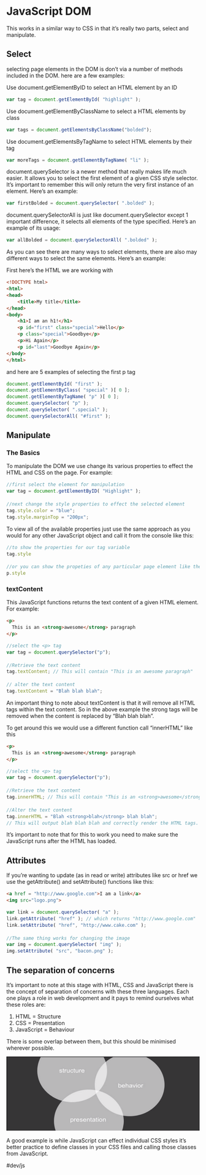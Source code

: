# JavaScript DOM
This works in a similar way to CSS in that it’s really two parts, select and manipulate.

## Select
selecting page elements in the DOM is don’t via a number of methods included in the DOM. here are a few examples:

Use document.getElementByID to select an HTML element by an ID

```js
var tag = document.getElementById( "highlight" );
```

Use document.getElementByClassName to select a HTML elements by class

```js
var tags = document.getElementsByClassName("bolded");
```

Use document.getElementsByTagName to select HTML elements by their tag

```js
var moreTags = document.getElementByTagName( "li" );
```

document.querySelector is a newer method that really makes life much easier. It allows you to select the first element of a given CSS style selector. It’s important to remember this will only return the very first instance of an element. Here’s an example:

```js
var firstBolded = document.querySelector( ".bolded" );
```

document.querySelectorAll is just like document.querySelector except 1 important difference, it selects all elements of the type specified. Here’s an example of its usage:

```js
var allBolded = document.querySelectorAll( ".bolded" );
```

As you can see there are many ways to select elements, there are also may different ways to select the same elements. Here’s an example:

First here’s the HTML we are working with
```HTML
<!DOCTYPE html>
<html>
<head>
	<title>My title</title>
</head>
<body>
	<h1>I am an h1!</h1>
	<p id="first" class="special">Hello</p>
	<p class="special">Goodbye</p>
	<p>Hi Again</p>
	<p id="last">Goodbye Again</p>
</body>
</html>
```

and here are 5 examples of selecting the first p tag

```js
document.getElementById( "first" );
document.getElementByClass( "special" )[ 0 ];
document.getElementByTagName( "p" )[ 0 ];
document.querySelector( "p" );
document.querySelector( ".special" );
document.querySelectorAll( "#first" );
```

## Manipulate
### The Basics

To manipulate the DOM we use change its various properties to effect the HTML and CSS on the page. For example:

```js
//first select the element for manipulation
var tag = document.getElementByID( "Highlight" );

//next change the style properties to effect the selected element
tag.style.color = "blue";
tag.style.marginTop = "200px";
```

To view all of the available properties just use the same approach as you would for any other JavaScript object and call it from the console like this:

```js
//to show the properties for our tag variable
tag.style

//or you can show the propeties of any particular page element like the p tag
p.style
```

### textContent

This JavaScript functions returns the text content of a given HTML element. For example:

```html
<p>
  This is an <strong>awesome</strong> paragraph
</p>
```

```js
//select the <p> tag
var tag = document.querySelector("p");

//Retrieve the text content
tag.textContent; // This will contain "This is an awesome paragraph"

// alter the text content
tag.textContent = "Blah blah blah";
```

An important thing to note about textContent is that it will remove all HTML tags within the text content. So in the above example the strong tags will be removed when the content is replaced by “Blah blah blah”.

To get around this we would use a different function call “innerHTML” like this

```html
<p>
  This is an <strong>awesome</strong> paragraph
</p>
```

```js
//select the <p> tag
var tag = document.querySelector("p");

//Retrieve the text content
tag.innerHTML; // This will contain "This is an <strong>awesome</strong> paragraph"

//Alter the text content
tag.innerHTML = "Blah <strong>blah</strong> blah blah";
// This will output blah blah blah and correctly render the HTML tags. This a key difference between the textContent and innerHTML functions

```

It’s important to note that for this to work you need to make sure the JavaScript runs after the HTML has loaded.

## Attributes
If you’re wanting to update (as in read or write) attributes like src or href we use the getAttribute() and setAttribute() functions like this:

```html
<a href = "http://www.google.com">I am a link</a>
<img src="logo.png">
```

```js
var link = document.querySelector( "a" );
link.getAttribute( "href" ); // which returns "http://www.google.com"
link.setAttribute( "href", "http://www.cake.com" );

//The same thing works for changing the image
var img = document.querySelector( "img" );
img.setAttribute( "src", "bacon.png" );
```

## The separation of concerns
It’s important to note at this stage with HTML, CSS and JavaScript there is the concept of separation of concerns with these three languages. Each one plays a role in web development and it pays to remind ourselves what these roles are:

1. HTML = Structure
2. CSS = Presentation
3. JavaScript = Behaviour

There is some overlap between them, but this should be minimised wherever possible.

![](JavaScript%20DOM/Screen%20Shot%202019-01-24%20at%207.07.04%20AM%202.png)

A good example is while JavaScript can effect individual CSS styles it’s better practice to define classes in your CSS files and calling those classes from JavaScript.

#dev/js

